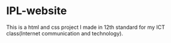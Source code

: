 # IPL-website
This is a html and css project I made in 12th standard for my ICT class(Internet communication and technology). 
